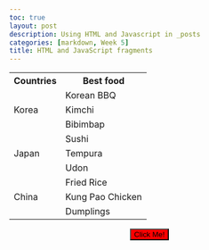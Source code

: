 ```yaml
---
toc: true
layout: post
description: Using HTML and Javascript in _posts
categories: [markdown, Week 5]
title: HTML and JavaScript fragments
---
```


<table id="mine" style = "width:100%">
    <tr>
        <th>Countries</th>
        <th>Best food</th>
    </tr>
    <tr>
        <td rowspan="3">Korea</td>
        <td>Korean BBQ</td>
    </tr>
    <tr>
        <td>Kimchi</td>
    <tr>
        <td>Bibimbap</td>
    </tr>
    <tr>
        <td rowspan="3">Japan</td>
        <td>Sushi</td>
    </tr>
    <tr>
        <td>Tempura</td>
    <tr>
        <td>Udon</td>
    <tr>
        <td rowspan="3">China</td>
        <td>Fried Rice</td>
    </tr>
    <tr>
        <td>Kung Pao Chicken</td>
    <tr>
        <td>Dumplings</td>
    </tr>
</table>

<script>
function myFunction() {
  document.getElementById("mine").style.fontSize = "35px"; 
  document.getElementById("mine").style.color = "blue";       
}
</script>

<center><button type="button" onclick="myFunction()" style="background: red">Click Me!</button></center>